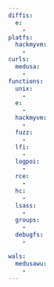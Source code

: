 ```yaml
---
diffis:
  e:
    -
platfs:
  hackmyvm:
    -
curls:
  medusa:
    -
functions:
  unix:
    -
  e:
    -
  hackmyvm:
    -
  fuzz:
    -
  lfi:
    -
  logpoi:
    -
  rce:
    -
  hc:
    -
  lsass:
    -
  groups:
    -
  debugfs:
    -

wals:
  medusawu:
    -
---
```

